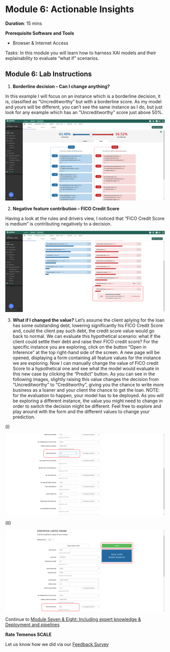# Module 6: Actionable Insights

**Duration**: 15 mins

**Prerequisite Software and Tools**

- Browser & Internet Access
	
Tasks:	In this module you will learn how to harness XAI models and their explainability to evaluate “what if” scenarios.

## Module 6: Lab Instructions

1. **Borderline decision – Can I change anything?**

In this example I will focus on an instance which is a borderline decision, it is, classified as “Uncreditworthy” but with a borderline score. As my model and yours will be different, you can’t see the same instance as I do, but just look for any example which has an “Uncreditworthy” score just above 50%.

![image](images/image064.png)

2.	**Negative feature contribution – FICO Credit Score**

Having a look at the rules and drivers view, I noticed that “FICO Credit Score is medium” is contributing negatively to a decision.  

![image](images/image066.png)

3. **What if I changed the value?**
Let’s assume the client aplying for the loan has some outstanding debt, lowering significantly his FICO Credit Score and, could the client pay such debt, the credit score value would go back to normal. 
We can evaluate this hypothetical scenario: what if the client could settle their debt and raise their FICO credit score? For the specific instance you are exploring, click on the button “Open in Inference” at the top right-hand side of the screen. A new page will be opened, displaying a form containing all feature values for the instance we are exploring. Now I can manually change the value of FICO credit Score to a hypothetical one and see what the model would evaluate in this new case by clicking the “Predict” button. 
As you can see in the following images, slightly raising this value changes the decision from “Uncreditworthy” to “Creditworthy”, giving you the chance to write more business as a loaner and your client the chance to get the loan. 
NOTE: for the evaluation to happen, your model has to be deployed. 
As you will be exploring a different instance, the value you might need to change in order to switch the decision might be different. Feel free to explore and play around with the form and the different values to change your prediction. 

(I) 

![image](images/image068.png)

(II)

![image](images/image070.png)

Continue to [Module Seven & Eight: Including expert knowledge & Deployment and pipelines](https://github.com/temenos/SCALE2020/blob/main/Training%20and%20Deploying%20Models%20with%20Temenos%20AI%20Platform/Module7-8-IncludingExpertKnowledgeAndDeployment.md)
 
**Rate Temenos SCALE**

Let us know how we did via our [Feedback Survey](xx)